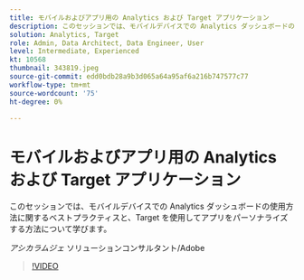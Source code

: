 ```yaml
---
title: モバイルおよびアプリ用の Analytics および Target アプリケーション
description: このセッションでは、モバイルデバイスでの Analytics ダッシュボードの使用方法に関するベストプラクティスと、Target を使用してアプリをパーソナライズする方法について学びます。
solution: Analytics, Target
role: Admin, Data Architect, Data Engineer, User
level: Intermediate, Experienced
kt: 10568
thumbnail: 343819.jpeg
source-git-commit: edd0bdb28a9b3d065a64a95af6a216b747577c77
workflow-type: tm+mt
source-wordcount: '75'
ht-degree: 0%

---
```


# モバイルおよびアプリ用の Analytics および Target アプリケーション

このセッションでは、モバイルデバイスでの Analytics ダッシュボードの使用方法に関するベストプラクティスと、Target を使用してアプリをパーソナライズする方法について学びます。

*アシカラムジェ* ソリューションコンサルタント/Adobe

>[!VIDEO](https://video.tv.adobe.com/v/343819/?quality=12&learn=on)
